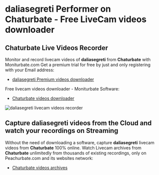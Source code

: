 # daliasegreti Performer on Chaturbate - Free LiveCam videos downloader

## Chaturbate Live Videos Recorder

Monitor and record livecam videos of **daliasegreti** from **Chaturbate** with Moniturbate.com
Get a premium trial for free by just and only registering with your Email address:
* [daliasegreti Premium videos downloader](https://moniturbate.com/request-demo-licence-key.html)

Free livecam videos downloader - Moniturbate Software:
* [Chaturbate videos downloader](https://moniturbate.com/moniturbate-download-software.html)

![daliasegreti livecam videos recorder](https://peachurnet.com/templates/moniturbate-software.png)


## Capture daliasegreti videos from the Cloud and watch your recordings on Streaming

Without the need of downloading a software, capture **daliasegreti** livecam videos from **Chaturbate** 100% online.
Watch Livecam archives from **Chaturbate** unlimitedly from thousands of existing recordings, only on Peachurbate.com and its websites network:
* [Chaturbate videos archives](https://peachurnet.com/)